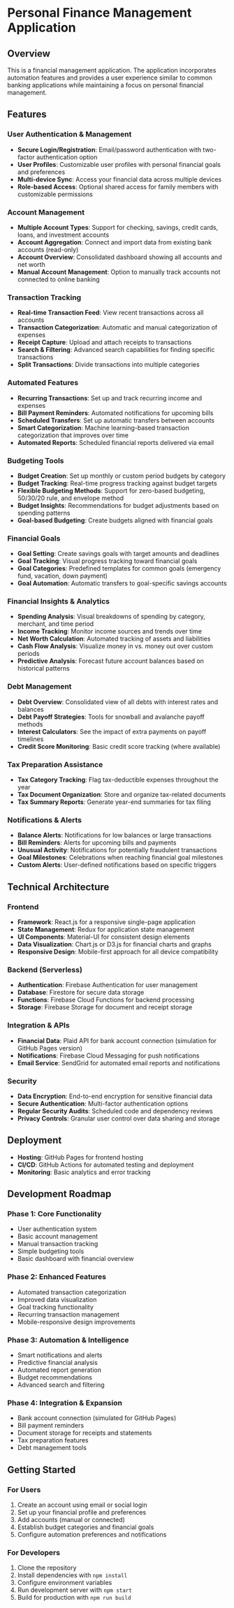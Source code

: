 # Personal Finance Management Application

## Overview

This is a financial management application. The application incorporates automation features and provides a user experience similar to common banking applications while maintaining a focus on personal financial management.

## Features

### User Authentication & Management

- **Secure Login/Registration**: Email/password authentication with two-factor authentication option
- **User Profiles**: Customizable user profiles with personal financial goals and preferences
- **Multi-device Sync**: Access your financial data across multiple devices
- **Role-based Access**: Optional shared access for family members with customizable permissions

### Account Management

- **Multiple Account Types**: Support for checking, savings, credit cards, loans, and investment accounts
- **Account Aggregation**: Connect and import data from existing bank accounts (read-only)
- **Account Overview**: Consolidated dashboard showing all accounts and net worth
- **Manual Account Management**: Option to manually track accounts not connected to online banking

### Transaction Tracking

- **Real-time Transaction Feed**: View recent transactions across all accounts
- **Transaction Categorization**: Automatic and manual categorization of expenses
- **Receipt Capture**: Upload and attach receipts to transactions
- **Search & Filtering**: Advanced search capabilities for finding specific transactions
- **Split Transactions**: Divide transactions into multiple categories

### Automated Features

- **Recurring Transactions**: Set up and track recurring income and expenses
- **Bill Payment Reminders**: Automated notifications for upcoming bills
- **Scheduled Transfers**: Set up automatic transfers between accounts
- **Smart Categorization**: Machine learning-based transaction categorization that improves over time
- **Automated Reports**: Scheduled financial reports delivered via email

### Budgeting Tools

- **Budget Creation**: Set up monthly or custom period budgets by category
- **Budget Tracking**: Real-time progress tracking against budget targets
- **Flexible Budgeting Methods**: Support for zero-based budgeting, 50/30/20 rule, and envelope method
- **Budget Insights**: Recommendations for budget adjustments based on spending patterns
- **Goal-based Budgeting**: Create budgets aligned with financial goals

### Financial Goals

- **Goal Setting**: Create savings goals with target amounts and deadlines
- **Goal Tracking**: Visual progress tracking toward financial goals
- **Goal Categories**: Predefined templates for common goals (emergency fund, vacation, down payment)
- **Goal Automation**: Automatic transfers to goal-specific savings accounts

### Financial Insights & Analytics

- **Spending Analysis**: Visual breakdowns of spending by category, merchant, and time period
- **Income Tracking**: Monitor income sources and trends over time
- **Net Worth Calculation**: Automated tracking of assets and liabilities
- **Cash Flow Analysis**: Visualize money in vs. money out over custom periods
- **Predictive Analysis**: Forecast future account balances based on historical patterns

### Debt Management

- **Debt Overview**: Consolidated view of all debts with interest rates and balances
- **Debt Payoff Strategies**: Tools for snowball and avalanche payoff methods
- **Interest Calculators**: See the impact of extra payments on payoff timelines
- **Credit Score Monitoring**: Basic credit score tracking (where available)

### Tax Preparation Assistance

- **Tax Category Tracking**: Flag tax-deductible expenses throughout the year
- **Tax Document Organization**: Store and organize tax-related documents
- **Tax Summary Reports**: Generate year-end summaries for tax filing

### Notifications & Alerts

- **Balance Alerts**: Notifications for low balances or large transactions
- **Bill Reminders**: Alerts for upcoming bills and payments
- **Unusual Activity**: Notifications for potentially fraudulent transactions
- **Goal Milestones**: Celebrations when reaching financial goal milestones
- **Custom Alerts**: User-defined notifications based on specific triggers

## Technical Architecture

### Frontend

- **Framework**: React.js for a responsive single-page application
- **State Management**: Redux for application state management
- **UI Components**: Material-UI for consistent design elements
- **Data Visualization**: Chart.js or D3.js for financial charts and graphs
- **Responsive Design**: Mobile-first approach for all device compatibility

### Backend (Serverless)

- **Authentication**: Firebase Authentication for user management
- **Database**: Firestore for secure data storage
- **Functions**: Firebase Cloud Functions for backend processing
- **Storage**: Firebase Storage for document and receipt storage

### Integration & APIs

- **Financial Data**: Plaid API for bank account connection (simulation for GitHub Pages version)
- **Notifications**: Firebase Cloud Messaging for push notifications
- **Email Service**: SendGrid for automated email reports and notifications

### Security

- **Data Encryption**: End-to-end encryption for sensitive financial data
- **Secure Authentication**: Multi-factor authentication options
- **Regular Security Audits**: Scheduled code and dependency reviews
- **Privacy Controls**: Granular user control over data sharing and storage

## Deployment

- **Hosting**: GitHub Pages for frontend hosting
- **CI/CD**: GitHub Actions for automated testing and deployment
- **Monitoring**: Basic analytics and error tracking

## Development Roadmap

### Phase 1: Core Functionality

- User authentication system
- Basic account management
- Manual transaction tracking
- Simple budgeting tools
- Basic dashboard with financial overview

### Phase 2: Enhanced Features

- Automated transaction categorization
- Improved data visualization
- Goal tracking functionality
- Recurring transaction management
- Mobile-responsive design improvements

### Phase 3: Automation & Intelligence

- Smart notifications and alerts
- Predictive financial analysis
- Automated report generation
- Budget recommendations
- Advanced search and filtering

### Phase 4: Integration & Expansion

- Bank account connection (simulated for GitHub Pages)
- Bill payment reminders
- Document storage for receipts and statements
- Tax preparation features
- Debt management tools

## Getting Started

### For Users

1. Create an account using email or social login
2. Set up your financial profile and preferences
3. Add accounts (manual or connected)
4. Establish budget categories and financial goals
5. Configure automation preferences and notifications

### For Developers

1. Clone the repository
2. Install dependencies with `npm install`
3. Configure environment variables
4. Run development server with `npm start`
5. Build for production with `npm run build`
